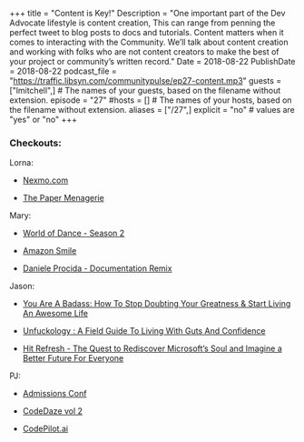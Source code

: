 +++
title = "Content is Key!"
Description = "One important part of the Dev Advocate lifestyle is content creation, This can range from penning the perfect tweet to blog posts to docs and tutorials. Content matters when it comes to interacting with the Community. We’ll talk about content creation and working with folks who are not content creators to make the best of your project or community’s written record."
Date = 2018-08-22
PublishDate = 2018-08-22
podcast_file = "https://traffic.libsyn.com/communitypulse/ep27-content.mp3"
guests = ["lmitchell",] # The names of your guests, based on the filename without extension.
episode = "27"
#hosts = [] # The names of your hosts, based on the filename without extension.
aliases = ["/27",]
explicit = "no" # values are "yes" or "no"
+++
### Checkouts:
Lorna:

* [Nexmo.com](http://nexmo.com)

* [The Paper Menagerie](https://www.amazon.com/dp/B00TBKYK60/ref=dp-kindle-redirect?_encoding=UTF8&btkr=1)

Mary:

* [World of Dance - Season 2](https://www.nbc.com/world-of-dance/episodes)

* [Amazon Smile](https://smile.amazon.com/)

* [Daniele Procida - Documentation Remix](https://www.youtube.com/watch?v=azf6yzuJt54)

Jason:  

* [You Are A Badass: How To Stop Doubting Your Greatness & Start Living An Awesome Life](https://www.amazon.com/dp/B00B3M3VWS/ref=dp-kindle-redirect?_encoding=UTF8&btkr=1)

* [Unfuckology : A Field Guide To Living With Guts And Confidence](https://www.amazon.com/Unf-ckology-Field-Living-Confidence-ebook/dp/B073NZGQST/ref=sr_1_1?ie=UTF8&qid=1534948434&sr=8-1&keywords=Unfuckology+%3A+A+Field+Guide+To+Living+With+Guts+And+Confidence)

* [Hit Refresh - The Quest to Rediscover Microsoft’s Soul and Imagine a Better Future For Everyone](https://www.amazon.com/dp/B01HOT5SQA/ref=dp-kindle-redirect?_encoding=UTF8&btkr=1)

PJ:  

* [Admissions Conf](https://2018.admissionconf.com/)  

* [CodeDaze vol 2](http://codedaze.me/)

* [CodePilot.ai](https://get.codepilot.ai/?utm_expid=.JTMJUbvZRgKoO6-xwEiEaA.2&utm_referrer=)
